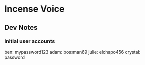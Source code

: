 # Incense Voice

## Dev Notes
### Initial user accounts
ben: mypassword123
adam: bossman69
julie: elchapo456
crystal: password
